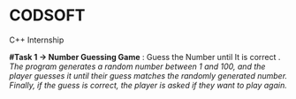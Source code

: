 # CODSOFT
C++ Internship 

<b>#Task 1 -> Number Guessing Game</b> : Guess the Number until It is correct . <i>The program generates a random number between 1 and 100, and the player guesses it until their guess matches the randomly generated number. Finally, if the guess is correct, the player is asked if they want to play again.</i>
